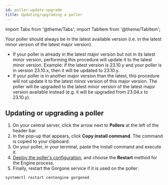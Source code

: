 ```yaml
---
id: poller-update-upgrade
title: Updating/upgrading a poller
---
```


import Tabs from '@theme/Tabs';
import TabItem from '@theme/TabItem';

Your poller should always be in the latest available version (i.e. in the latest minor version of the latest major version).

* If your poller is already in the latest major version but not in its latest minor version, performing this procedure will update it to the latest minor version. Example: if the latest version is 23.10.y and your poller is in version 23.10.x, then it will be updated to 23.10.y.
* If your poller is in another major version than the latest, this procedure will not update it to the latest minor version of this major version. The poller will be upgraded to the latest minor version of the latest major version available instead (e.g. it will be upgraded from 23.04.x to 23.10.y).

## Updating or upgrading a poller

1. On your central server, click the arrow next to **Pollers** at the left of the header bar.
2. In the pop-up that appears, click **Copy install command**. The command is copied to your clipboard.
3. On your poller, in your terminal, paste the install command and execute it.
4. [Deploy the poller's configuration](../monitoring/monitoring-servers/deploying-a-configuration.md),
and choose the **Restart** method for the Engine process.
5. Finally, restart the Gorgone service if it is used on the poller:

  ```shell
  systemctl restart centengine gorgoned
  ```
  